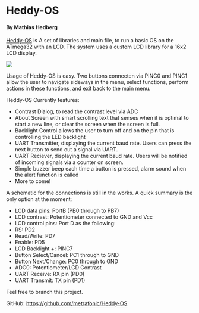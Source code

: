 # Heddy-OS
#### By Mathias Hedberg
[Heddy-OS](https://github.com/metrafonic/Heddy-OS) is A set of libraries and main file, to run a basic OS on the ATmega32 with an LCD.
The system uses a custom LCD library for a 16x2 LCD display. 

![](http://metrafonic.com/content/images/2015/05/99999.jpg)

Usage of Heddy-OS is easy. Two buttons connecten via PINC0 and PINC1 allow the user to navigate sideways in the menu, select functions, perform actions in these functions, and exit back to the main menu.

Heddy-OS Currently features:

 - Contrast Dialog, to read the contrast level via ADC
 - About Screen with smart scrolling text that senses when it is optimal to start a new line, or clear the screen when the screen is full.
 - Backlight Control allows the user to turn off and on the pin that is controlling the LED backlight
 - UART Transmitter, displaying the current baud rate. Users can press the next button to send out a signal via UART.
 - UART Reciever, displaying the current baud rate. Users will be notified of incoming signals via a counter on screen.
 - Simple buzzer beep each time a button is pressed, alarm sound when the alert function is called
 - More to come!

A schematic for the connections is still in the works. A quick summary is the only option at the moment:

* LCD data pins: PortB (PB0 through to PB7)
* LCD contrast: Potentiometer connected to GND and Vcc
* LCD control pins: Port D as the following:
 * RS: PD2
 * Read/Write: PD7
 * Enable: PD5
* LCD Backlight +: PINC7
* Button Select/Cancel: PC1 through to GND
* Button Next/Change: PC0 through to GND
* ADC0: Potentiometer/LCD Contrast
* UART Receive: RX pin (PD0)
* UART Transmit: TX pin (PD1)


Feel free to branch this project.

GitHub: https://github.com/metrafonic/Heddy-OS
